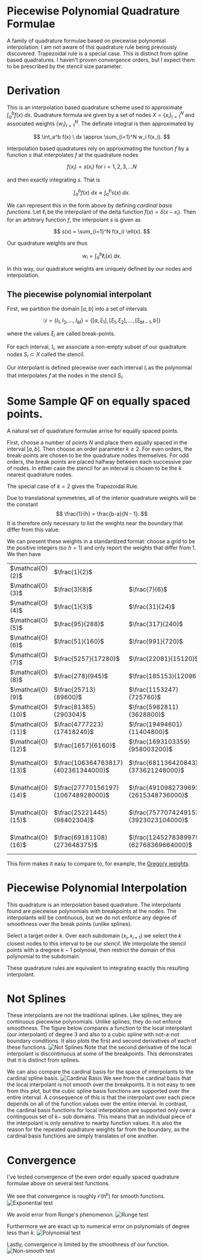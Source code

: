 # Piecewise Polynomial Quadrature Formulae
A family of quadrature formulae based on piecewise polynomial interpolation.
I am not aware of this quadrature rule being previously discovered.
Trapezoidal rule is a special case.
This is distinct from spline based quadratures.
I haven't proven convergence orders, but I expect them to be prescribed by the stencil size parameter.

# Derivation
This is an interpolation based quadrature scheme used to approximate $`\int_a^b f(x) \ dx`$.
Quadrature formula are given by a set of nodes $`X = \{x_i\}_{i=1}^{N}`$ and associated weights $`\{w_i\}_{i=1}^N`$.
The definate integral is then approximated by 

$$
	\int_a^b f(x) \ dx \approx \sum_{i=1}^N w_i f(x_i).
$$

Interpolation based quadratures rely on approximating the function $f$ by a function $s$
that interpolates $f$ at the quadrature nodes

$$
	f(x_i) = s(x_i) \text{ for } i=1, 2, 3, \dots N
$$

and then exactly integrating $s$. That is

$$
	\int_a^b f(x) \ dx \approx \int_a^b s(x) \ dx.
$$

We can represent this in the form above by defining *cardinal basis functions*. 
Let $\ell_i$ be the interpolant of the delta function $f(x) = \delta(x - x_i)$.
Then for an arbitrary function $f$, the interpolant $s$ is given as

$$
	s(x) = \sum_{i=1}^N f(x_i) \ell(x).
$$

Our quadrature weights are thus

$$
	w_i = \int_{a}^{b} \ell_i(x) \ dx.
$$

In this way, our quadrature weights are uniquely defined by our nodes and interpolation.

## The piecewise polynomial interpolant
First, we partition the domain $[a, b]$ into a set of intervals

$$
	\mathcal{D} = \{I_1, I_2, \dots, I_M\} = \{[a, \xi_1], [\xi_1, \xi_2], \dots, [\xi_{M-1}, b]\} 
$$

where the values $\xi_i$ are called break-points.

For each interval, $I_i$, we associate a non-empty subset of our quadrature nodes $S_i \subset X$
called the stencil. 

Our interpolant is defined piecewise over each interval $I_i$ as the polynomial that interpolates $f$
at the nodes in the stencil $S_i$. 


# Some Sample QF on equally spaced points.
A natural set of quadrature formulae arrise for equally spaced points.

First, choose a number of points $N$ and place them equally spaced in the interval $[a, b]$.
Then choose an order parameter $k \ge 2$. For even orders, the break-points are chosen to
be the quadrature nodes themselves.
For odd orders, the break points are placed halfway between each successive pair of nodes.
In either case the stencil for an interval is chosen to be the $k$ nearest quadrature nodes.

The special case of $k=2$ gives the Trapezoidal Rule.

Due to translational symmetries, all of the interior quadrature weights will be the constant
$$
	\frac{1}{h} = \frac{b-a}{N - 1}.
$$
It is therefore only necessary to list the weights near the boundary that differ from this value.

We can present these weights in a standardized format: choose a grid to be the positive integers
(so $h=1$) and only report the weights that differ from 1. We then have
<table>
	<tr>
		<td>$\mathcal{O}(2)$</td>
		<td>$\frac{1}{2}$</td>
	</tr>
	<tr>
		<td>$\mathcal{O}(3)$</td>
		<td>$\frac{3}{8}$</td>
		<td>$\frac{7}{6}$</td>
		<td>$\frac{23}{24}$</td>
	</tr>
	<tr>
		<td>$\mathcal{O}(4)$</td>
		<td>$\frac{1}{3}$</td>
		<td>$\frac{31}{24}$</td>
		<td>$\frac{5}{6}$</td>
		<td>$\frac{25}{24}$</td>
	</tr>
	<tr>
		<td>$\mathcal{O}(5)$</td>
		<td>$\frac{95}{288}$</td>
		<td>$\frac{317}{240}$</td>
		<td>$\frac{23}{30}$</td>
		<td>$\frac{793}{720}$</td>
		<td>$\frac{157}{160}$</td>
	</tr>
	<tr>
		<td>$\mathcal{O}(6)$</td>
		<td>$\frac{51}{160}$</td>
		<td>$\frac{991}{720}$</td>
		<td>$\frac{59}{90}$</td>
		<td>$\frac{97}{80}$</td>
		<td>$\frac{1333}{1440}$</td>
		<td>$\frac{91}{90}$</td>
	</tr>
	<tr>
		<td>$\mathcal{O}(7)$</td>
		<td>$\frac{5257}{17280}$</td>
		<td>$\frac{22081}{15120}$</td>
		<td>$\frac{54851}{120960}$</td>
		<td>$\frac{103}{70}$</td>
		<td>$\frac{89437}{120960}$</td>
		<td>$\frac{16367}{15120}$</td>
		<td>$\frac{23917}{24192}$</td>
	</tr>
	<tr>
		<td>$\mathcal{O}(8)$</td>
		<td>$\frac{278}{945}$</td>
		<td>$\frac{185153}{120960}$</td>
		<td>$\frac{3667}{15120}$</td>
		<td>$\frac{8167}{4480}$</td>
		<td>$\frac{733}{1890}$</td>
		<td>$\frac{156451}{120960}$</td>
		<td>$\frac{2777}{3024}$</td>
		<td>$\frac{905}{896}$</td>
	</tr>
	<tr>
		<td>$\mathcal{O}(9)$</td>
		<td>$\frac{25713}{89600}$</td>
		<td>$\frac{1153247}{725760}$</td>
		<td>$\frac{130583}{3628800}$</td>
		<td>$\frac{903527}{403200}$</td>
		<td>$- \frac{797}{5670}$</td>
		<td>$\frac{6244961}{3628800}$</td>
		<td>$\frac{56621}{80640}$</td>
		<td>$\frac{3891877}{3628800}$</td>
		<td>$\frac{1028617}{1036800}$</td>
	</tr>
	<tr>
		<td>$\mathcal{O}(10)$</td>
		<td>$\frac{81385}{290304}$</td>
		<td>$\frac{5982811}{3628800}$</td>
		<td>$- \frac{105103}{518400}$</td>
		<td>$\frac{3384373}{1209600}$</td>
		<td>$- \frac{27673}{28350}$</td>
		<td>$\frac{371081}{145152}$</td>
		<td>$\frac{175523}{1209600}$</td>
		<td>$\frac{4758181}{3628800}$</td>
		<td>$\frac{6767167}{7257600}$</td>
		<td>$\frac{14269}{14175}$</td>
	</tr>
	<tr>
		<td>$\mathcal{O}(11)$</td>
		<td>$\frac{4777223}{17418240}$</td>
		<td>$\frac{19494601}{11404800}$</td>
		<td>$- \frac{21664009}{45619200}$</td>
		<td>$\frac{20082647}{5702400}$</td>
		<td>$- \frac{357595981}{159667200}$</td>
		<td>$\frac{101509}{24948}$</td>
		<td>$- \frac{177536819}{159667200}$</td>
		<td>$\frac{80938271}{39916800}$</td>
		<td>$\frac{212182463}{319334400}$</td>
		<td>$\frac{255314179}{239500800}$</td>
		<td>$\frac{783809}{788480}$</td>
	</tr>
	<tr>
		<td>$\mathcal{O}(12)$</td>
		<td>$\frac{1657}{6160}$</td>
		<td>$\frac{1693103359}{958003200}$</td>
		<td>$- \frac{183182141}{239500800}$</td>
		<td>$\frac{155823623}{35481600}$</td>
		<td>$- \frac{52948363}{13305600}$</td>
		<td>$\frac{41542229}{6386688}$</td>
		<td>$- \frac{54633}{15400}$</td>
		<td>$\frac{601537459}{159667200}$</td>
		<td>$- \frac{2733413}{13305600}$</td>
		<td>$\frac{48112633}{35481600}$</td>
		<td>$\frac{44838553}{47900160}$</td>
		<td>$\frac{38522153}{38320128}$</td>
	</tr>
	<tr>
		<td>$\mathcal{O}(13)$</td>
		<td>$\frac{106364763817}{402361344000}$</td>
		<td>$\frac{681136420843}{373621248000}$</td>
		<td>$- \frac{1401331298077}{1307674368000}$</td>
		<td>$\frac{2832366494131}{523069747200}$</td>
		<td>$- \frac{438200202533}{69742632960}$</td>
		<td>$\frac{4442934458299}{435891456000}$</td>
		<td>$- \frac{1965283}{250250}$</td>
		<td>$\frac{3251907989573}{435891456000}$</td>
		<td>$- \frac{125285857217}{49816166400}$</td>
		<td>$\frac{249304895401}{104613949440}$</td>
		<td>$\frac{820902291229}{1307674368000}$</td>
		<td>$\frac{2775843989651}{2615348736000}$</td>
		<td>$\frac{473293717537}{475517952000}$</td>
	</tr>
	<tr>
		<td>$\mathcal{O}(14)$</td>
		<td>$\frac{27770156197}{106748928000}$</td>
		<td>$\frac{4910982739693}{2615348736000}$</td>
		<td>$- \frac{1830414679453}{1307674368000}$</td>
		<td>$\frac{17308443934079}{2615348736000}$</td>
		<td>$- \frac{3239871500473}{348713164800}$</td>
		<td>$\frac{6802893055867}{435891456000}$</td>
		<td>$- \frac{105610027}{7007000}$</td>
		<td>$\frac{130582029653}{8895744000}$</td>
		<td>$- \frac{13824839392867}{1743565824000}$</td>
		<td>$\frac{2819830208717}{523069747200}$</td>
		<td>$- \frac{752403440483}{1307674368000}$</td>
		<td>$\frac{3634010752403}{2615348736000}$</td>
		<td>$\frac{4920175305323}{5230697472000}$</td>
		<td>$\frac{28145907}{28028000}$</td>
	</tr>
	<tr>
		<td>$\mathcal{O}(15)$</td>
		<td>$\frac{25221445}{98402304}$</td>
		<td>$\frac{7577074249153}{3923023104000}$</td>
		<td>$- \frac{109758975737401}{62768369664000}$</td>
		<td>$\frac{2619716486083}{326918592000}$</td>
		<td>$- \frac{823993097730133}{62768369664000}$</td>
		<td>$\frac{3652938751549}{156920924160}$</td>
		<td>$- \frac{185364174597109}{6974263296000}$</td>
		<td>$\frac{362611972}{13030875}$</td>
		<td>$- \frac{406567190928929}{20922789888000}$</td>
		<td>$\frac{5691974352499}{435891456000}$</td>
		<td>$- \frac{11068437145699}{2510734786560}$</td>
		<td>$\frac{2729565317047}{980755776000}$</td>
		<td>$\frac{12392155500563}{20922789888000}$</td>
		<td>$\frac{4149740674111}{3923023104000}$</td>
		<td>$\frac{687122652947}{689762304000}$</td>
	</tr>
	<tr>
		<td>$\mathcal{O}(16)$</td>
		<td>$\frac{69181108}{273648375}$</td>
		<td>$\frac{124527838997953}{62768369664000}$</td>
		<td>$- \frac{8301345801121}{3923023104000}$</td>
		<td>$\frac{602923312676921}{62768369664000}$</td>
		<td>$- \frac{1596315823547}{89159616000}$</td>
		<td>$\frac{2120764633122901}{62768369664000}$</td>
		<td>$- \frac{172974549513301}{3923023104000}$</td>
		<td>$\frac{21497071030031}{426995712000}$</td>
		<td>$- \frac{53570696141}{1277025750}$</td>
		<td>$\frac{1918959527598691}{62768369664000}$</td>
		<td>$- \frac{58518753821611}{3923023104000}$</td>
		<td>$\frac{474505422337963}{62768369664000}$</td>
		<td>$- \frac{980645013239}{980755776000}$</td>
		<td>$\frac{8132582533301}{5706215424000}$</td>
		<td>$\frac{528870628631}{560431872000}$</td>
		<td>$\frac{1285469654383}{1280987136000}$</td>
	</tr>
</table>

This form makes it easy to compare to, for example, the [Gregory weights](https://www.colorado.edu/amath/sites/default/files/attached-files/gregory.pdf).

# Piecewise Polynomial Interpolation
This quadrature is an interpolation based quadrature.
The interpolants found are piecewise polynomials with breakpoints at the nodes.
The interpolants will be continuous, but we do not enforce any degree of smoothness over the break points (unlike splines).

Select a target order $k$.
Over each subdomain $(x_{i}, x_{i+1})$ we select the $k$ closest nodes to this interval to be our *stencil*.
We interpolate the stencil points with a dregree $k-1$ polynoial, then restrict the domain of this polynomial to the subdomain.

These quadrature rules are equivalent to integrating exactly this resulting interpolant.

# Not Splines
These interpolants are not the traditional splines.
Like splines, they are continuous piecewise polynomials.
Unlike splines, they do not enforce smoothness.
The figure below compares a function to the local interpolant (our interpolant) of degree 3 and also to a cubic spline with not-a-not boundary conditions.
It also plots the first and second derivatives of each of these functions.
![Not Splines](./images/not_spline.png)
Note that the second derivative of the local interpolant is discontinuous at some of the breakpoints.
This demonstrates that it is distinct from splines.

We can also compare the cardinal basis for the space of interpolants to the cardinal spline basis.
![Cardinal Basis](./images/cardinal_basis.png)
We see from the cardinal basis that the local interpolant is not smooth over the breakpoints.
It is not easy to see from this plot, but the cubic spline basis functions are supported over the entire interval.
A consequence of this is that the interpolant over each piece depends on all of the function values over the entire interval.
In contrast, the cardinal basis functions for local interpolation are supported only over a continguous set of $k-$ sub domains.
This means that an individual piece of the interpolant is only sensitive to nearby function values.
It is also the reason for the repeated quadrature weights far from the boundary, as the cardinal basis functions are simply translates of one another.

# Convergence
I've tested convergence of the even order equally spaced quadrature formulae above on several test functions. 

We see that convergence is roughly $\mathcal{O}(h^k)$ for smooth functions.
![Exponential test](./images/convergence_exp.png)

We avoid error from Runge's phenomenon.
![Runge test](./images/convergence_runge.png)

Furthermore we are exact up to numerical error on polynomials of degree less than $k$.
![Polynomial test](./images/convergence_poly.png)

Lastly, convergence is limited by the smoothness of our function.
![Non-smooth test](./images/convergence_kink.png)

